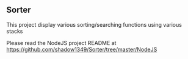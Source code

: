 ## Sorter ##
This project display various sorting/searching functions using various stacks

Please read the NodeJS project README at https://github.com/shadow1349/Sorter/tree/master/NodeJS
